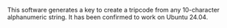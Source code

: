 This software generates a key to create a tripcode from any 10-character alphanumeric string. It has been confirmed to work on Ubuntu 24.04.
